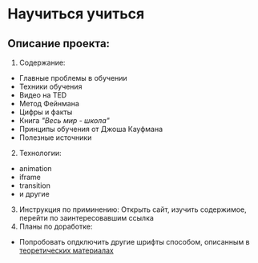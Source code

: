 # Научиться учиться
## Описание проекта:
1. Содержание:
  * Главные проблемы в обучении
  * Техники обучения
  * Видео на TED
  * Метод Фейнмана
  * Цифры и факты
  * Книга _"Весь мир - школа"_
  * Принципы обучения от Джоша Кауфмана
  * Полезные источники
2. Технологии:
  * animation
  * iframe
  * transition
  * и другие
3. Инструкция по приминению:
  Открыть сайт, изучить содержимое, перейти по заинтересовавшим ссылка
4. Планы по доработке:
  * Попробовать опдключить другие шрифты способом, описанным в [теоретических материалах](https://praktikum.yandex.ru/learn/web/courses/dbf98e55-0f76-444b-850c-4538708ad571/sprints/3558/topics/9b7ee0d7-bc33-458c-ae00-b141fe8fac87/lessons/6c5cd533-ad2d-411e-b1f6-44ff164aa22a/)

